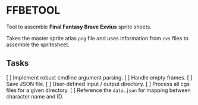# FFBETOOL
Tool to assemble **Final Fantasy Brave Exvius** sprite sheets.

Takes the master sprite atlas `png` file and uses information from `cvs` files
to assemble the spritesheet.


## Tasks
[ ] Implement robust cmdline argument parsing.
[ ] Handle empty frames.
[ ] Save JSON file.
[ ] User-defined input / output directory.
[ ] Process all cgs files for a given directory.
[ ] Reference the `data.json` for mapping between character name and ID.
